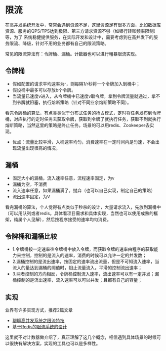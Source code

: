 # 限流
在高并发系统开发中，常常会遇到资源不足，这里资源足有很多方面，比如数据库资源、服务的QPS/TPS达到极限、第三方请求资源不够（如银行转账频率限制）等，为了
系统稳健提供服务，在实际开发和设计中，需要考虑到在高并发下的服务限流、降级，针对不用的业务都有自己的限流策略。

常见的限流算法有：令牌桶、漏桶。计数器也可以进行粗暴限流实现。

## 令牌桶
- 假如配置的请求平均速率为r，则每隔1/r秒将一个令牌加入到桶中；
- 假设桶中最多可以存放b个令牌。
- 当流量已速度v进入，从令牌桶中已速度v取令牌，拿到令牌流量就通过，拿不到令牌就阻塞，执行熔断策略（针对不同业余熔断策略不同）。

看完令牌桶的算法，有点类类似于分布式任务的抢占模式，定时将任务发布到令牌桶，对应执行的定时任务去获取令牌，获取到令牌了就执行任务，获取不到就执行熔断策略，当然这里的策略是终止任务。场景的可以用redis、Zookeeper去实现。

- 优点：流量比较平滑，入桶速率均匀，消费速率在一定时间内是匀速，不会出现流量出现很高的情况。

## 漏桶
- 固定大小的漏桶，流入速率任意，流程速率固定，为v
- 漏桶为空，不消费
- 流入速率任意，如果漏桶满了，抛弃（也可以自己实现，制定自己的策略）
- 流出速率固定，为V

看完漏桶的算法，个人觉得有点类似于秒杀的设计，大量请求流入，先放到漏桶中（可以用队列或者redis，具体看项目需求和具体实现，当然也可以使用成熟的框架，纯属个人见解），然后按程序接受的速率均匀消费。

## 令牌桶和漏桶比较
- 1.令牌桶按一定速率往令牌桶中放入令牌，而获取令牌的速率由程序的获取能力来控制，控制的是流入的速率，消费的时候可以允许一定的并发数；
- 2.漏桶控制的是流出速率，按固定的速率流出流量，但是不可知流入速率，当流入的量达到漏桶的阈值时，阻止流量流入，平滑的控制流出速率；
- 3.两者控制的方向相反，令牌桶控制流入速率，流出速率可以有一定并发；漏桶控制的是流出速率，流入速率可以可以并发；且都有自己的容量；

## 实现
业界有许多实现方式，推荐2篇文章 
- [聊聊高并发系统之限流特技](https://m.baidu.com/from=2001a/bd_page_type=1/ssid=0/uid=0/pu=usm%401%2Csz%40320_1003%2Cta%40iphone_2_6.0_1_11.9/baiduid=692AA407E9D49D6C93E90F0F23454311/w=0_10_/t=iphone/l=3/tc?ref=www_iphone&lid=7466752170833192156&order=2&fm=alop&tj=www_normal_2_0_10_title&vit=osres&m=8&srd=1&cltj=cloud_title&asres=1&nt=wnor&title=%E8%81%8A%E8%81%8A%E9%AB%98%E5%B9%B6%E5%8F%91%E7%B3%BB%E7%BB%9F%E4%B9%8B%E9%99%90%E6%B5%81%E7%89%B9%E6%8A%80-%E4%BA%BF%E7%BA%A7%E6%B5%81%E9%87%8F%E7%BD%91%E7%AB%99%E6%9E%B6%E6%9E%84%E6%A0%B8%E5%BF%83...&dict=32&wd=&eqid=679f3b89f063a400100000005b075b28&w_qd=IlPT2AEptyoA_yiPHVWgohn1OVA7&tcplug=1&sec=30024&di=2edd490869e608c2&bdenc=1&tch=124.244.34.508.1.248&nsrc=IlPT2AEptyoA_yixCFOxXnANedT62v3IHBuPKyVZ0Cm7pEGshPPlGNVoHDbbNW_TXUL7uSPQpstRby3u0VAo7hJ3r_tj&clk_info=%7B%22srcid%22%3A1599%2C%22tplname%22%3A%22www_normal%22%2C%22t%22%3A1527208758925%2C%22xpath%22%3A%22div-a-h3%22%7D&sfOpen=1)
- [基于Redis的限流系统的设计](https://zhuanlan.zhihu.com/p/31285031)


这里就不对计数器做介绍了，真正理解了这几个概念，相信遇到具体场景的时候可以很快有解决方案，实现的工具也可以是多样性。


